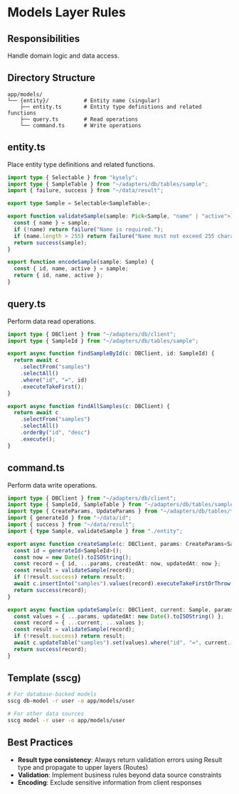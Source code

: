 # Models Layer Rules

## Responsibilities

Handle domain logic and data access.

## Directory Structure

```
app/models/
└── {entity}/           # Entity name (singular)
    ├── entity.ts       # Entity type definitions and related functions
    ├── query.ts        # Read operations
    └── command.ts      # Write operations
```

## entity.ts

Place entity type definitions and related functions.

```typescript
import type { Selectable } from "kysely";
import type { SampleTable } from "~/adapters/db/tables/sample";
import { failure, success } from "~/data/result";

export type Sample = Selectable<SampleTable>;

export function validateSample(sample: Pick<Sample, "name" | "active">) {
  const { name } = sample;
  if (!name) return failure("Name is required.");
  if (name.length > 255) return failure("Name must not exceed 255 characters.");
  return success(sample);
}

export function encodeSample(sample: Sample) {
  const { id, name, active } = sample;
  return { id, name, active };
}
```

## query.ts

Perform data read operations.

```typescript
import type { DBClient } from "~/adapters/db/client";
import type { SampleId } from "~/adapters/db/tables/sample";

export async function findSampleById(c: DBClient, id: SampleId) {
  return await c
    .selectFrom("samples")
    .selectAll()
    .where("id", "=", id)
    .executeTakeFirst();
}

export async function findAllSamples(c: DBClient) {
  return await c
    .selectFrom("samples")
    .selectAll()
    .orderBy("id", "desc")
    .execute();
}
```

## command.ts

Perform data write operations.

```typescript
import type { DBClient } from "~/adapters/db/client";
import type { SampleId, SampleTable } from "~/adapters/db/tables/sample";
import type { CreateParams, UpdateParams } from "~/adapters/db/tables/table-base";
import { generateId } from "~/data/id";
import { success } from "~/data/result";
import { type Sample, validateSample } from "./entity";

export async function createSample(c: DBClient, params: CreateParams<SampleTable>) {
  const id = generateId<SampleId>();
  const now = new Date().toISOString();
  const record = { id, ...params, createdAt: now, updatedAt: now };
  const result = validateSample(record);
  if (!result.success) return result;
  await c.insertInto("samples").values(record).executeTakeFirstOrThrow();
  return success(record);
}

export async function updateSample(c: DBClient, current: Sample, params: UpdateParams<SampleTable>) {
  const values = { ...params, updatedAt: new Date().toISOString() };
  const record = { ...current, ...values };
  const result = validateSample(record);
  if (!result.success) return result;
  await c.updateTable("samples").set(values).where("id", "=", current.id).executeTakeFirstOrThrow();
  return success(record);
}
```

## Template (sscg)

```bash
# For database-backed models
sscg db-model -r user -o app/models/user

# For other data sources
sscg model -r user -o app/models/user
```

## Best Practices

- **Result type consistency**: Always return validation errors using Result type and propagate to upper layers (Routes)
- **Validation**: Implement business rules beyond data source constraints
- **Encoding**: Exclude sensitive information from client responses
